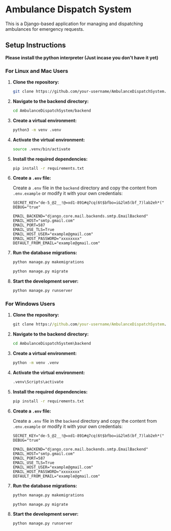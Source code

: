 # Ambulance Dispatch System

This is a Django-based application for managing and dispatching ambulances for emergency requests.

## Setup Instructions
**Please install the python interpreter (Just incase you don't have it yet)**

### For Linux and Mac Users

1.  **Clone the repository:**

    ```bash
    git clone https://github.com/your-username/AmbulanceDispatchSystem.git
    ```

2.  **Navigate to the backend directory:**

    ```bash
    cd AmbulanceDispatchSystem/backend
    ```

3.  **Create a virtual environment:**

    ```bash
    python3 -m venv .venv
    ```

4.  **Activate the virtual environment:**

    ```bash
    source .venv/bin/activate
    ```

5.  **Install the required dependencies:**

    ```bash
    pip install -r requirements.txt
    ```

6.  **Create a `.env` file:**

    Create a `.env` file in the `backend` directory and copy the content from `.env.example` or modify it with your own credentials:

    ```
    SECRET_KEY="de-5_@2__!@=xd1-891#q7cq(6t$bfbo=i&2lm5(bf_7)lab2eh*("
    DEBUG="true"

    EMAIL_BACKEND="django.core.mail.backends.smtp.EmailBackend"
    EMAIL_HOST="smtp.gmail.com"
    EMAIL_PORT=587
    EMAIL_USE_TLS=True
    EMAIL_HOST_USER="example@gmail.com"
    EMAIL_HOST_PASSWORD="xxxxxxxx"
    DEFAULT_FROM_EMAIL="example@gmail.com"
    ```

7.  **Run the database migrations:**

    ```bash
    python manage.py makemigrations
    ```

    ```bash
    python manage.py migrate
    ```

8.  **Start the development server:**

    ```bash
    python manage.py runserver
    ```

### For Windows Users

1.  **Clone the repository:**

    ```cmd
    git clone https://github.com/your-username/AmbulanceDispatchSystem.git
    ```

2.  **Navigate to the backend directory:**

    ```cmd
    cd AmbulanceDispatchSystem\backend
    ```

3.  **Create a virtual environment:**

    ```cmd
    python -m venv .venv
    ```

4.  **Activate the virtual environment:**

    ```cmd
    .venv\Scripts\activate
    ```

5.  **Install the required dependencies:**

    ```cmd
    pip install -r requirements.txt
    ```

6.  **Create a `.env` file:**

    Create a `.env` file in the `backend` directory and copy the content from `.env.example` or modify it with your own credentials:

    ```
    SECRET_KEY="de-5_@2__!@=xd1-891#q7cq(6t$bfbo=i&2lm5(bf_7)lab2eh*("
    DEBUG="true"

    EMAIL_BACKEND="django.core.mail.backends.smtp.EmailBackend"
    EMAIL_HOST="smtp.gmail.com"
    EMAIL_PORT=587
    EMAIL_USE_TLS=True
    EMAIL_HOST_USER="example@gmail.com"
    EMAIL_HOST_PASSWORD="xxxxxxxx"
    DEFAULT_FROM_EMAIL="example@gmail.com"
    ```

7.  **Run the database migrations:**

    ```cmd
    python manage.py makemigrations
    ```

    ```cmd
    python manage.py migrate
    ```

8.  **Start the development server:**

    ```cmd
    python manage.py runserver
    ```
